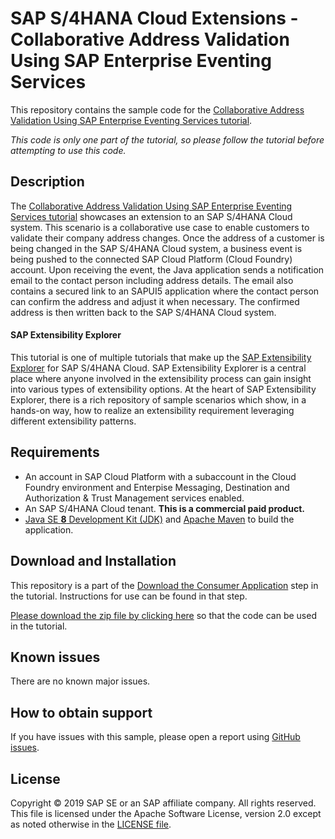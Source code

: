 # SAP S/4HANA Cloud Extensions - Collaborative Address Validation Using SAP Enterprise Eventing Services
This repository contains the sample code for the [Collaborative Address Validation Using SAP Enterprise Eventing Services tutorial](http://tiny.cc/s4-address-valid-app).

*This code is only one part of the tutorial, so please follow the tutorial before attempting to use this code.*

## Description

The [Collaborative Address Validation Using SAP Enterprise Eventing Services tutorial](http://tiny.cc/s4-address-valid-app) showcases an extension to an SAP S/4HANA Cloud system. This scenario is a collaborative use case to enable customers to validate their company address changes. Once the address of a customer is being changed in the SAP S/4HANA Cloud system, a business event is being pushed to the connected SAP Cloud Platform (Cloud Foundry) account. Upon receiving the event, the Java application sends a notification email to the contact person including address details. The email also contains a secured link to an SAPUI5 application where the contact person can confirm the address and adjust it when necessary. The confirmed address is then written back to the SAP S/4HANA Cloud system.

#### SAP Extensibility Explorer

This tutorial is one of multiple tutorials that make up the [SAP Extensibility Explorer](https://sap.com/extends4) for SAP S/4HANA Cloud.
SAP Extensibility Explorer is a central place where anyone involved in the extensibility process can gain insight into various types of extensibility options. At the heart of SAP Extensibility Explorer, there is a rich repository of sample scenarios which show, in a hands-on way, how to realize an extensibility requirement leveraging different extensibility patterns.


Requirements
-------------
- An account in SAP Cloud Platform with a subaccount in the Cloud Foundry environment and Enterpise Messaging, Destination and Authorization & Trust Management services enabled.
- An SAP S/4HANA Cloud tenant. **This is a commercial paid product.**
- [Java SE **8** Development Kit (JDK)](https://www.oracle.com/technetwork/java/javase/downloads/index.html) and [Apache Maven](http://maven.apache.org/download.cgi) to build the application.

Download and Installation
-------------
This repository is a part of the [Download the Consumer Application](https://help.sap.com/viewer/7dde0e0e3a294f01a6f7870731c5e4ad/SHIP/en-US/627ffa846cc54f729279335f3686cd0e.html) step in the tutorial. Instructions for use can be found in that step.

[Please download the zip file by clicking here](https://github.com/SAP/s4hana-ext-address-valid-app/archive/master.zip) so that the code can be used in the tutorial.


Known issues
---------------------
There are no known major issues.

How to obtain support
---------------------
If you have issues with this sample, please open a report using [GitHub issues](https://github.com/SAP/s4hana-ext-address-valid-app/issues).

License
-------
Copyright © 2019 SAP SE or an SAP affiliate company. All rights reserved.
This file is licensed under the Apache Software License, version 2.0 except as noted otherwise in the [LICENSE file](LICENSES/Apache-2.0.txt).
